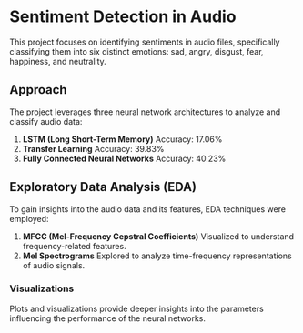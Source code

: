 # Sentiment Detection in Audio
This project focuses on identifying sentiments in audio files, specifically classifying them into six distinct emotions:
sad, angry, disgust, fear, happiness, and neutrality.

## Approach
The project leverages three neural network architectures to analyze and classify audio data:

1. **LSTM (Long Short-Term Memory)**
Accuracy: 17.06%
2. **Transfer Learning**
Accuracy: 39.83%
3. **Fully Connected Neural Networks**
Accuracy: 40.23%

## Exploratory Data Analysis (EDA)
To gain insights into the audio data and its features, EDA techniques were employed:

1. **MFCC (Mel-Frequency Cepstral Coefficients)**
Visualized to understand frequency-related features.
2. **Mel Spectrograms**
Explored to analyze time-frequency representations of audio signals.

### Visualizations
Plots and visualizations provide deeper insights into the parameters influencing the performance of the neural networks.


